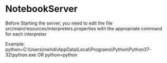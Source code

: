 # NotebookServer

Before Starting the server, you need to edit the file src/main/resources/interpreters.properties with the appropriate command for each interpreter 

Example:
python=C:\Users\mehdi\AppData\Local\Programs\Python\Python37-32\python.exe
OR
python=python
